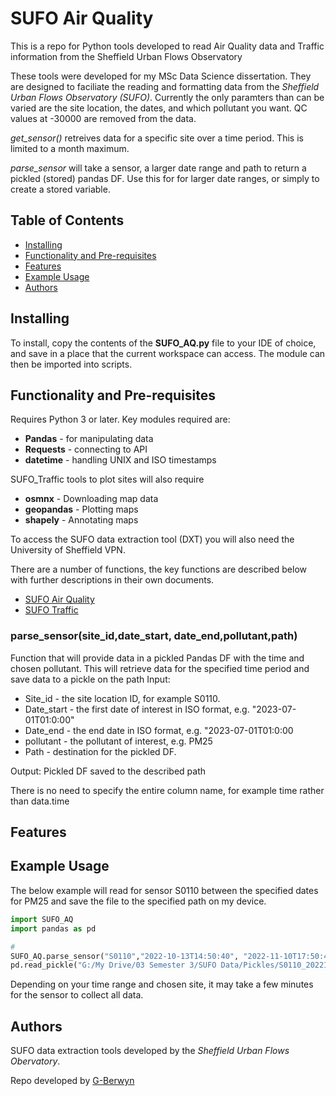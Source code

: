 # SUFO Air Quality
This is a repo for Python tools developed to read Air Quality data and Traffic information from the Sheffield Urban Flows Observatory

These tools were developed for my MSc Data Science dissertation. They are designed to faciliate the reading and formatting data from the *Sheffield Urban Flows Observatory (SUFO)*. Currently the only paramters than can be varied are the site location, the dates, and which pollutant you want. QC values at -30000 are removed from the data.

*get_sensor()* retreives data for a specific site over a time period. This is limited to a month maximum.

*parse_sensor* will take a sensor, a larger date range and path to return a pickled (stored) pandas DF. Use this for for larger date ranges, or simply to create a stored variable.

## Table of Contents
- [Installing](#Installing)
- [Functionality and Pre-requisites](#Functionality-and-Pre-requisites)
- [Features](#Features)
- [Example Usage](#Example-Usage)
- [Authors](#Authors)
  
## Installing
To install, copy the contents of the **SUFO_AQ.py** file to your IDE of choice, and save in a place that the current workspace can access. The module can then be imported into scripts.

## Functionality and Pre-requisites

Requires Python 3 or later. Key modules required are:
- **Pandas** - for manipulating data
- **Requests** - connecting to API
- **datetime** - handling UNIX and ISO timestamps

SUFO_Traffic tools to plot sites will also require
- **osmnx** - Downloading map data
- **geopandas** - Plotting maps
- **shapely** - Annotating maps

To access the SUFO data extraction tool (DXT) you will also need the University of Sheffield VPN.

There are a number of functions, the key functions are described below with further descriptions in their own documents.
- [SUFO Air Quality](https://github.com/G-Berwyn/SUFO-Air-Quality/blob/main/AQ%20Descriptions.md)
- [SUFO Traffic](https://github.com/G-Berwyn/SUFO-Air-Quality/blob/main/Traffic%20Description.md)

### **parse_sensor(site_id,date_start, date_end,pollutant,path)**
Function that will provide data in a pickled Pandas DF with the time and chosen pollutant. This will retrieve data for the specified time period and save data to a pickle on the path
Input:
- Site_id - the site location ID, for example  S0110.
- Date_start - the first date of interest in ISO format, e.g. "2023-07-01T01:0:00"
- Date_end - the end date in ISO format, e.g. "2023-07-01T01:0:00
- pollutant - the pollutant of interest, e.g. PM25
- Path - destination for the pickled DF.

Output: Pickled DF saved to the described path

There is no need to specify the entire column name, for example time rather than data.time


## Features

## Example Usage

The below example will read for sensor S0110 between the specified dates for PM25 and save the file to the specified path on my device.

```python
import SUFO_AQ
import pandas as pd

#
SUFO_AQ.parse_sensor("S0110","2022-10-13T14:50:40", "2022-11-10T17:50:40","time","PM25","G:/My Drive/03 Semester 3/SUFO Data/Pickles/")
pd.read_pickle("G:/My Drive/03 Semester 3/SUFO Data/Pickles/S0110_20221013_20221110_PM25")

```
Depending on your time range and chosen site, it may take a few minutes for the sensor to collect all data.

## Authors
SUFO data extraction tools developed by the *Sheffield Urban Flows Obervatory*.

Repo developed by [G-Berwyn](https://github.com/G-Berwyn)
